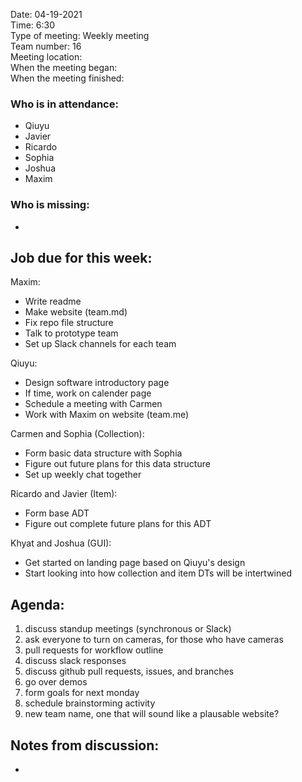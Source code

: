 Date: 04-19-2021 <br>
Time: 6:30 <br> 
Type of meeting: Weekly meeting <br>
Team number: 16 <br>
Meeting location: <br>
When the meeting began: <br> 
When the meeting finished:

### Who is in attendance:
- Qiuyu
- Javier
- Ricardo
- Sophia
- Joshua
- Maxim

### Who is missing:
-

## Job due for this week:
Maxim:
- Write readme
- Make website (team.md)
- Fix repo file structure
- Talk to prototype team
- Set up Slack channels for each team

Qiuyu:
- Design software introductory page
- If time, work on calender page
- Schedule a meeting with Carmen
- Work with Maxim on website (team.me)

Carmen and Sophia (Collection):
- Form basic data structure with Sophia
- Figure out future plans for this data structure
- Set up weekly chat together

Ricardo and Javier (Item):
- Form base ADT
- Figure out complete future plans for this ADT

Khyat and Joshua (GUI):
- Get started on landing page based on Qiuyu's design
- Start looking into how collection and item DTs will be intertwined

## Agenda:
1. discuss standup meetings (synchronous or Slack)
2. ask everyone to turn on cameras, for those who have cameras
3. pull requests for workflow outline
4. discuss slack responses
5. discuss github pull requests, issues, and branches
6. go over demos
7. form goals for next monday
8. schedule brainstorming activity
9. new team name, one that will sound like a plausable website?

## Notes from discussion:
-
